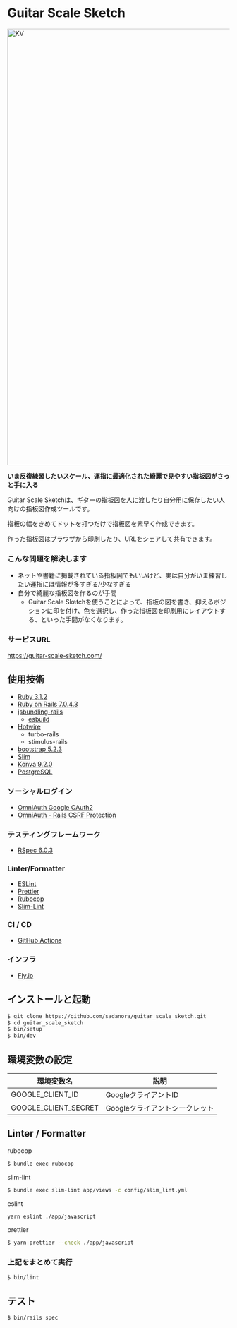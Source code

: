 
# Guitar Scale Sketch

<img width="989" alt="KV" src="https://github.com/sadanora/guitar_scale_sketch/assets/66685066/d5da91dd-71df-4ca4-83c1-639b5a9fb047">

**いま反復練習したいスケール、運指に最適化された綺麗で見やすい指板図がさっと手に入る**

Guitar Scale Sketchは、ギターの指板図を人に渡したり自分用に保存したい人向けの指板図作成ツールです。

指板の幅をきめてドットを打つだけで指板図を素早く作成できます。

作った指板図はブラウザから印刷したり、URLをシェアして共有できます。

### こんな問題を解決します
- ネットや書籍に掲載されている指板図でもいいけど、実は自分がいま練習したい運指には情報が多すぎる/少なすぎる
- 自分で綺麗な指板図を作るのが手間
  - Guitar Scale Sketchを使うことによって、指板の図を書き、抑えるポジションに印を付け、色を選択し、作った指板図を印刷用にレイアウトする、といった手間がなくなります。
### サービスURL
https://guitar-scale-sketch.com/

## 使用技術
- [Ruby 3.1.2](https://www.ruby-lang.org/ja/)
- [Ruby on Rails 7.0.4.3](https://rubyonrails.org/)
- [jsbundling-rails](https://github.com/rails/jsbundling-rails)
  - [esbuild](https://esbuild.github.io/)
- [Hotwire](https://hotwired.dev/)
  - turbo-rails
  - stimulus-rails
- [bootstrap 5.2.3](https://getbootstrap.jp/)
- [Slim](https://slim-template.github.io/)
- [Konva 9.2.0](https://konvajs.org/)
- [PostgreSQL](https://www.postgresql.org/)
### ソーシャルログイン
- [OmniAuth Google OAuth2](https://github.com/zquestz/omniauth-google-oauth2)
- [OmniAuth - Rails CSRF Protection](https://github.com/cookpad/omniauth-rails_csrf_protection)
### テスティングフレームワーク
- [RSpec 6.0.3](https://rspec.info/)
### Linter/Formatter
- [ESLint](https://eslint.org/)
- [Prettier](https://prettier.io/)
- [Rubocop](https://docs.rubocop.org/rubocop/index.html)
- [Slim-Lint](https://github.com/sds/slim-lint)
### CI / CD
- [GitHub Actions](https://docs.github.com/ja/actions)
### インフラ
- [Fly.io](https://fly.io/)

## インストールと起動
```bash
$ git clone https://github.com/sadanora/guitar_scale_sketch.git
$ cd guitar_scale_sketch
$ bin/setup
$ bin/dev
```
## 環境変数の設定
環境変数名 | 説明
--- | ---
GOOGLE_CLIENT_ID | GoogleクライアントID
GOOGLE_CLIENT_SECRET | Googleクライアントシークレット

## Linter / Formatter
rubocop
```bash
$ bundle exec rubocop
```
slim-lint
```bash
$ bundle exec slim-lint app/views -c config/slim_lint.yml
```
eslint
```bash
yarn eslint ./app/javascript
```
prettier
```bash
$ yarn prettier --check ./app/javascript
```
### 上記をまとめて実行
```bash
$ bin/lint
```

## テスト
```bash
$ bin/rails spec
```
